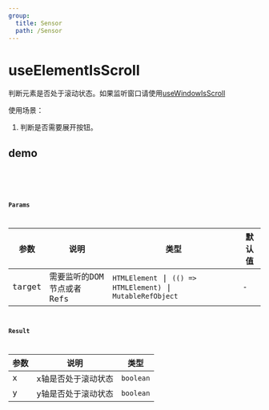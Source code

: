 ```yaml
---
group:
  title: Sensor
  path: /Sensor
---
```


# useElementIsScroll

判断元素是否处于滚动状态。如果监听窗口请使用[useWindowIsScroll](/Sensor/use-window-is-scroll)

使用场景：

1. 判断是否需要展开按钮。

## demo

<code src="./Demo/index.tsx"/>


<code src="./Demo/index2.tsx"/>

### Params

| 参数    | 说明                                         | 类型                   | 默认值 |
|---------|----------------------------------------------|------------------------|--------|
| target | 需要监听的DOM 节点或者 Refs | `HTMLElement` \| `(() => HTMLElement)` \| `MutableRefObject` | -      |


### Result

| **参数** | **说明**            | **类型**  |
| -------- | ------------------- | --------- |
| x        | x轴是否处于滚动状态 | `boolean` |
| y        | y轴是否处于滚动状态 | `boolean` |

